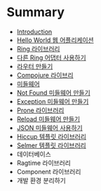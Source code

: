 # Summary

* [Introduction](README.md)
* [Hello World 웹 어플리케이션](1_hello_world.md)
* [Ring 라이브러리](2_ring.md)
* [다른 Ring 어댑터 사용하기](3_ring_adapter.md)
* [라우터 만들기](4_router.md)
* [Compojure 라이브리](5_compojure.md)
* [미들웨어](6_middleware.md)
* [Not Found 미들웨어 만들기](7_not_found_middleware.md)
* [Exception 미들웨어 만들기](8_exception_middleware.md)
* [Prone 라이브러리](9_prone.md)
* [Reload 미들웨어 만들기](10_reload_middleware.md)
* [JSON 미들웨어 사용하기](11_json_middleware.md)
* [Hiccup 템플릿 라이브러리](12_hiccup.md)
* [Selmer 템플릿 라이브러리](13_selmer.md)
* 데이터베이스
* Ragtime 라이브러리
* Component 라이브러리
* 개발 환경 분리하기

